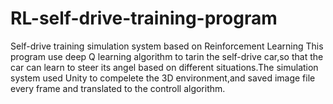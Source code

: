 # RL-self-drive-training-program
Self-drive training simulation system based on Reinforcement Learning
This program use deep Q learning algorithm to tarin the self-drive car,so that the car can learn to steer its angel based on different situations.The simulation system used Unity to compelete the 3D environment,and saved image file every frame and translated to the controll algorithm.

